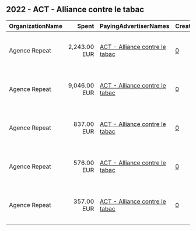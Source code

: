 ## 2022 - ACT - Alliance contre le tabac 
|OrganizationName|Spent|PayingAdvertiserNames|CreativeUrls|Impressions|Genders|AgeBrackets|CountryCodes|BillingAddresses|CandidateBallotInformation|
|:---|---:|:---|:---|---:|:---|:---|:---|:---|:---|
|Agence Repeat|2,243.00 EUR|[ACT - Alliance contre le tabac](2022/ACT_-_Alliance_contre_le_tabac.md)|[0](https://www.snap.com/political-ads/asset/aaa227a93024b2048fb7b23c273601f6cb2a47ec67a4f086b86bba3d887495e8?mediaType=jpg)|1,679,450||25+|france|"114 avenue Charles de Gaulle ,Neuilly sur Seine,92200,FR"|Alliance Contre le Tabac|
|Agence Repeat|9,046.00 EUR|[ACT - Alliance contre le tabac](2022/ACT_-_Alliance_contre_le_tabac.md)|[0](https://www.snap.com/political-ads/asset/8641e96e314d9281ddc32c3dc49e35aa21bd74317ff8b7a15861139908133a61?mediaType=mp4)|4,477,024||25+|france|"114 avenue Charles de Gaulle ,Neuilly sur Seine,92200,FR"|Alliance Contre le Tabac|
|Agence Repeat|837.00 EUR|[ACT - Alliance contre le tabac](2022/ACT_-_Alliance_contre_le_tabac.md)|[0](https://www.snap.com/political-ads/asset/134d6da4761ad29720c50bb7b7cc274804abe59a532a96bd808abcadeaafa852?mediaType=jpg)|477,445||25+|france|"114 avenue Charles de Gaulle ,Neuilly sur Seine,92200,FR"|Alliance Contre le Tabac|
|Agence Repeat|576.00 EUR|[ACT - Alliance contre le tabac](2022/ACT_-_Alliance_contre_le_tabac.md)|[0](https://www.snap.com/political-ads/asset/0c447cb4c270bed3cbf43a053bdfe098ccbcb405495b713c38fe7814ac9eee53?mediaType=jpg)|293,381||25+|france|"114 avenue Charles de Gaulle ,Neuilly sur Seine,92200,FR"|Alliance Contre le Tabac|
|Agence Repeat|357.00 EUR|[ACT - Alliance contre le tabac](2022/ACT_-_Alliance_contre_le_tabac.md)|[0](https://www.snap.com/political-ads/asset/266515503b2557a65c5ebe4c4a5c2d8fbc00179eccac1c761d05ccc0dc9f1141?mediaType=jpg)|212,837||25+|france|"114 avenue Charles de Gaulle ,Neuilly sur Seine,92200,FR"|Alliance Contre le Tabac|
